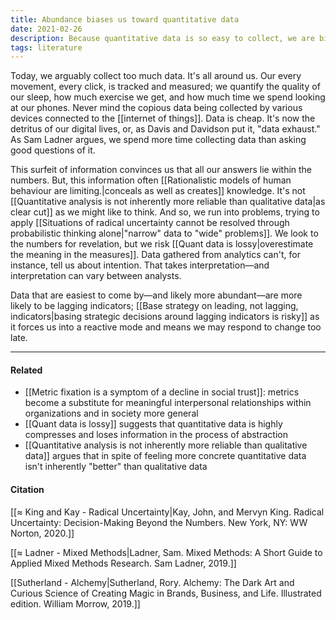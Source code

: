 ```yaml
---
title: Abundance biases us toward quantitative data
date: 2021-02-26
description: Because quantitative data is so easy to collect, we are biased toward using quantitative data. 
tags: literature
---
```

Today, we arguably collect too much data. It's all around us. Our every movement, every click, is tracked and measured; we quantify the quality of our sleep, how much exercise we get, and how much time we spend looking at our phones. Never mind the copious data being collected by various devices connected to the [[internet of things]]. Data is cheap. It's now the detritus of our digital lives, or, as Davis and Davidson put it, "data exhaust." As Sam Ladner argues, we spend more time collecting data than asking good questions of it. 

This surfeit of information convinces us that all our answers lie within the numbers. But, this information often [[Rationalistic models of human behaviour are limiting.|conceals as well as creates]] knowledge. It's not [[Quantitative analysis is not inherently more reliable than qualitative data|as clear cut]] as we might like to think. And so, we run into problems, trying to apply [[Situations of radical uncertainty cannot be resolved through probabilistic thinking alone|"narrow" data to "wide" problems]]. We look to the numbers for revelation, but we risk [[Quant data is lossy|overestimate the meaning in the measures]]. Data gathered from analytics can't, for instance, tell us about intention. That takes interpretation—and interpretation can vary between analysts.

Data that are easiest to come by—and likely more abundant—are more likely to be lagging indicators; [[Base strategy on leading, not lagging, indicators|basing strategic decisions around lagging indicators is risky]] as it forces us into a reactive mode and means we may respond to change too late. 

---
#### Related
- [[Metric fixation is a symptom of a decline in social trust]]: metrics become a substitute for meaningful interpersonal relationships within organizations and in society more general
- [[Quant data is lossy]] suggests that quantitative data is highly compresses and loses information in the process of abstraction
- [[Quantitative analysis is not inherently more reliable than qualitative data]] argues that in spite of feeling more concrete quantitative data isn't inherently "better" than qualitative data

#### Citation 
[[≈ King and Kay - Radical Uncertainty|Kay, John, and Mervyn King. Radical Uncertainty: Decision-Making Beyond the Numbers. New York, NY: WW Norton, 2020.]]

[[≈ Ladner - Mixed Methods|Ladner, Sam. Mixed Methods: A Short Guide to Applied Mixed Methods Research. Sam Ladner, 2019.]]

[[Sutherland - Alchemy|Sutherland, Rory. Alchemy: The Dark Art and Curious Science of Creating Magic in Brands, Business, and Life. Illustrated edition. William Morrow, 2019.]]